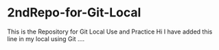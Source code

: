# 2ndRepo-for-Git-Local
This is the Repository for Git Local Use and Practice
Hi I have added this line in my local using Git ....
